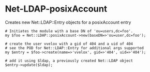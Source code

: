 # Net-LDAP-posixAccount

Creates new Net::LDAP::Entry objects for a posixAccount entry

```
# Initiates the module with a base DN of 'ou=users,dc=foo'.
my $foo = Net::LDAP::posixAccount->new(baseDN=>'ou=user,dc=foo');

# create the user vvelox with a gid of 404 and a uid of 404
# see the POD for Net::LDAP::Entry for additional args supported
my $entry = $foo->create(name=>'vvelox', gid=>'404', uid=>'404');

# add it using $ldap, a previously created Net::LDAP object
$entry->update($ldap);
```
